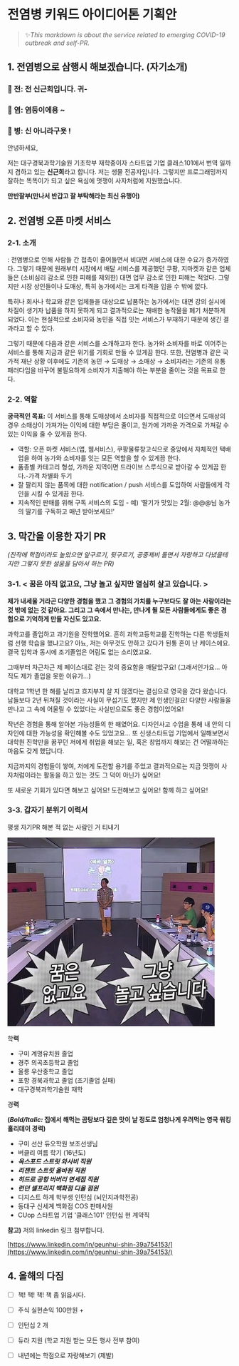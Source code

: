 # 전염병 키워드 아이디어톤 기획안

> ✨*This markdown is about the service related to emerging COVID-19 outbreak and self-PR.*

## 1. 전염병으로 삼행시 해보겠습니다. (자기소개)

### 🦠 전: 전 신근희입니다. 귀-

### 🦠 염: 염둥이에용 ~

### 🦠 병: 신 아니라구욧 !

안녕하세요, 

저는 대구경북과학기술원 기초학부 재학중이자 스타트업 기업 클래스101에서 번역 일까지 겸하고 있는 **신근희**라고 합니다. 저는 생물 전공자입니다. 그렇지만 프로그래밍까지 잘하는 똑똑이가 되고 싶은 욕심에 멋쟁이 사자처럼에 지원했습니다. 

**만반잘부(만나서 반갑고 잘 부탁해라는 최신 유행어)**

## 2. 전염병 오픈 마켓 서비스

### 2-1. 소개

: 전염병으로 인해 사람들 간 접촉이 줄어들면서 비대면 서비스에 대한 수요가 증가하였다. 그렇기 때문에 원래부터 시장에서 배달 서비스를 제공했던 쿠팡, 지마켓과 같은 업체들은 (소비심리 감소로 인한 피해를 제외한) 대면 업무 감소로 인한 피해는 적었다. 그렇지만 시장 상인들이나 도매상, 특히 농가에서는 크게 타격을 입을 수 밖에 없다.

특히나 회사나 학교와 같은 업체들을 대상으로 납품하는 농가에서는 대면 강의 실시에 차질이 생기자 납품을 하지 못하게 되고 결과적으로는 재배한 농작물을 폐기 처분하게 되었다. 이는 현실적으로 소비자와 농민을 직접 잇는 서비스가 부재하기 때문에 생긴 결과라고 할 수 있다.

그렇기 때문에 다음과 같은 서비스를 소개하고자 한다.
농가와 소비자를 바로 이어주는 서비스를 통해 지금과 같은 위기를 기회로 만들 수 있게끔 한다. 또한, 전염병과 같은 국가적 재난 상황 이후에도 기존의 농민 → 도매상 → 소매상 → 소비자라는 기존의 유통 패러다임을 바꾸어 불필요하게 소비자가 지출해야 하는 부분을 줄이는 것을 목표로 한다. 

### 2-2. 역할

**궁극적인 목표:** 이 서비스를 통해 도매상에서 소비자를 직접적으로 이으면서 도매상의 경우 소매상이 가져가는 이익에 대한 부담은 줄이고, 원가에 가까운 가격으로 가져갈 수 있는 이익을 줄 수 있게끔 한다. 

- 역할: 오픈 마켓 서비스(앱, 웹서비스), 쿠팡물류창고식으로 중앙에서 자체적인 택배업을 하여 농가와 소비자를 잇는 모든 역할을 할 수 있게끔 한다.
- 품종별 카테고리 형성, 가까운 지역이면 드라이브 스루식으로 받아갈 수 있게끔 한다.-가격 차별화 두기
- 잘 팔리지 않는 품목에 대한 notification / push 서비스를 도입하여 사람들에게 각인을 시킬 수 있게끔 한다.
- 지속적인 판매를 위해 구독 서비스의 도입 - 예) '딸기가 맛있는 2월: @@@님 농가의 딸기를 구독하고 매년 받아보세요!'

## 3. 막간을 이용한 자기 PR

*(진작에 학점이라도 높았으면 앞구르기, 뒷구르기, 공중제비 돌면서 자랑하고 다녔을테지만 그렇지 못한 설움을 담아서 하는 PR)*

### 3-1. < 꿈은 아직 없고요, 그냥 놀고 싶지만 열심히 살고 있습니다. >

**제가 내세울 거라곤 다양한 경험을 했고 그 경험의 가치를 누구보다도 잘 아는 사람이라는 것 밖에 없는 것 같아요. 그리고 그 속에서 만나는, 만나게 될 모든 사람들에게도 좋은 경험으로 기억하게 만들 자신도 있고요.**

과학고를 졸업하고 과기원을 진학했어요. 흔히 과학고등학교를 진학하는 다른 학생들처럼 선행 학습을 했냐고요? 아뇨, 저는 아무것도 안하고 갔다가 된통 혼이 난 케이스에요. 결국 입학과 동시에 조기졸업은 어림도 없는 소리였고요.

그때부터 차근차근 제 페이스대로 걷는 것의 중요함을 깨달았구요! (그래서인가요... 아직도 제가 졸업을 못한 이유가...)

대학교 1학년 한 해를 날리고 흐지부지 살 지 않겠다는 결심으로 영국을 갔다 왔습니다. 남들보다 2년 뒤쳐질 것이라는 사실이 무섭기도 했지만 제 인생인걸요! 다양한 사람들을 만나고 그 속에 어울릴 수 있었다는 사실만으로도 좋은 경험이었어요!

작년은 경험을 통해 알아본 가능성들의 한 해였어요. 디자인사고 수업을 통해 내 안의 디자인에 대한 가능성을 확인해볼 수도 있었고요... 또 신생스타트업 기업에서 일해보면서 대학원 진학만을 꿈꾸던 저에게 취업을 해보는 일, 혹은 창업까지 해보는 건 어떨까하는 마음도 갖게 했답니다.

지금까지의 경험들이 쌓여, 저에게 도전할 용기를 주었고 결과적으로는 지금 멋쟁이 사자처럼이라는 활동을 하고 있는 것도 그 덕이 아닌가 싶어요! 

또 새로운 기회가 있다면 해보고 싶어요! 도전해보고 싶어요! 함께 하고 싶어요!

### 3-3. 갑자기 분위기 이력서

평생 자기PR 해본 적 없는 사람인 거 티내기

![Untitled%204a6a42a0690940a3af1c9fb632c4251c/Screen_Shot_2020-05-09_at_13.55.42.png](Untitled%204a6a42a0690940a3af1c9fb632c4251c/Screen_Shot_2020-05-09_at_13.55.42.png)

학**력**

- 구미 계명유치원 졸업
- 경주 의곡초등학교 졸업
- 울릉 우산중학교 졸업
- 포항 경북과학고 졸업 (조기졸업 실패)
- 대구경북과학기술원 재학

경**력**

**(*Bold/Italic:* 집에서 해먹는 곰탕보다 깊은 맛이 날 정도로 엄청나게 우려먹는 영국 워킹홀리데이 경력)**

- 구미 선산 듀오학원 보조선생님
- 버클리 여름 학기 (16년도)
- ***옥스포드 스트릿 와사비 직원***
- ***리젠트 스트릿 올바원 직원***
- ***히드로 공항 버버리 면세점 직원***
- ***런던 셀프리지 백화점 디올 점원***
- 디지스트 하계 학부생 인턴십 (뇌인지과학전공)
- 동대구 신세계 백화점 COS 판매사원
- CUop 스타트업 기업 '클래스101' 인턴십
현 계약직

 

**참고)** 저의 linkedin 링크 첨부합니다. 

[https://www.linkedin.com/in/geunhui-shin-39a754153/](https://www.linkedin.com/in/geunhui-shin-39a754153/)

## 4. 올해의 다짐

- [ ]  책! 책! 책! 책 좀 읽읍시다.
- [ ]  주식 실현손익 100만원 +
- [ ]  인턴십 2 개
- [ ]  듀라 지원 (학교 지원 받는 모든 행사 전부 참여)
- [ ]  내년에는 학점으로 자랑해보기 (제발)

